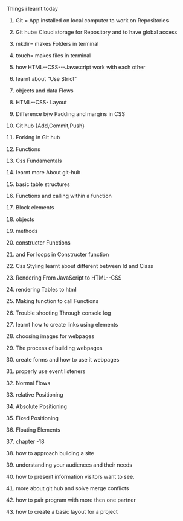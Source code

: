 
Things i learnt today
1. Git = App installed on local computer to work on Repositories
2. Git hub= Cloud storage for Repository and to have global access
3. mkdir= makes Folders in terminal
5. touch= makes files in terminal
6. how HTML--CSS---Javascript work with each other

1. learnt about "Use Strict"
2. objects and data Flows
3. HTML--CSS-  Layout
4. Difference b/w Padding and margins in CSS
5. Git hub {Add,Commit,Push}
6. Forking in Git hub
7. Functions
8. Css Fundamentals

1. learnt more About git-hub
2. basic table structures
3. Functions and calling within a function
4. Block elements
5. objects
6. methods
7. constructer Functions
8. and For loops in Constructer function

1. Css Styling
   learnt about different between Id and Class
2. Rendering From JavaScript  to HTML--CSS
3. rendering Tables to html
4. Making function to call Functions
5. Trouble shooting Through console log

1. learnt how to  create links using <a> elements
2. choosing images for webpages
3. The process of building webpages  
4. create forms and how to use it webpages
5. properly use event listeners

1. Normal Flows
2. relative Positioning
3. Absolute Positioning
4. Fixed Positioning
5. Floating Elements

1. chapter -18
2. how to approach building a site
3. understanding your audiences and their needs
4. how to present information visitors want to see.

1. more about git hub and solve merge conflicts
2. how to pair program with more then one partner
3. how to create a basic layout for a project
